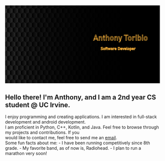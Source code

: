 ![alt text](https://github.com/anthonytoribio/anthonytoribio/blob/main/Banner1.png)
## **Hello there! I'm Anthony, and I am a 2nd year CS student @ UC Irvine.**

I enjoy programming and creating applications. I am interested in full-stack development and android development.\
I am proficient in Python, C++, Kotlin, and Java. Feel free to browse through my projects and contributions. If you\
would like to contact me, feel free to send me an [email](anthonytoribio01@gmail.com).\
Some fun facts about me: - I have been running competitively since 8th grade. - My favorite band, as of now is, Radiohead. - I plan to run a marathon very soon!
<!--
**anthonytoribio/anthonytoribio** is a ✨ _special_ ✨ repository because its `README.md` (this file) appears on your GitHub profile.

Here are some ideas to get you started:

- 🔭 I’m currently working on ...
- 🌱 I’m currently learning ...
- 👯 I’m looking to collaborate on ...
- 🤔 I’m looking for help with ...
- 💬 Ask me about ...
- 📫 How to reach me: ...
- 😄 Pronouns: ...
- ⚡ Fun fact: ...
-->
